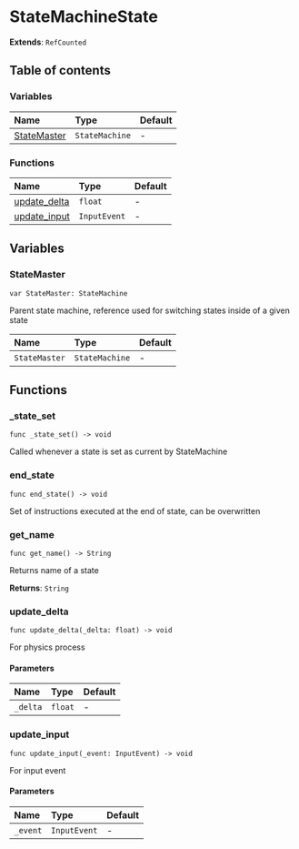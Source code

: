 # StateMachineState

**Extends**: `RefCounted`

## Table of contents

### Variables

|Name|Type|Default|
|:-|:-|:-|
|[StateMaster](#statemaster)|`StateMachine`|-|

### Functions

|Name|Type|Default|
|:-|:-|:-|
|[update_delta](#update_delta)|`float`|-|
|[update_input](#update_input)|`InputEvent`|-|

## Variables

### StateMaster

```gdscript
var StateMaster: StateMachine
```

Parent state machine, reference used for switching states inside of a given state

|Name|Type|Default|
|:-|:-|:-|
|`StateMaster`|`StateMachine`|-|

## Functions

### _state_set

```gdscript
func _state_set() -> void
```

Called whenever a state is set as current by StateMachine

### end_state

```gdscript
func end_state() -> void
```

Set of instructions executed at the end of state, can be overwritten

### get_name

```gdscript
func get_name() -> String
```

Returns name of a state

**Returns**: `String`

### update_delta

```gdscript
func update_delta(_delta: float) -> void
```

For physics process

#### Parameters

|Name|Type|Default|
|:-|:-|:-|
|`_delta`|`float`|-|

### update_input

```gdscript
func update_input(_event: InputEvent) -> void
```

For input event

#### Parameters

|Name|Type|Default|
|:-|:-|:-|
|`_event`|`InputEvent`|-|


